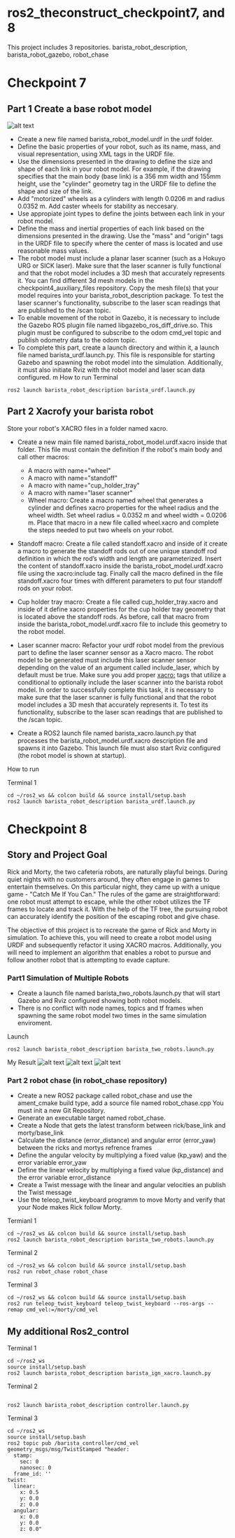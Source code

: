 # ros2_theconstruct_checkpoint7, and 8
This project includes 3 repositories. barista_robot_description, barista_robot_gazebo, robot_chase
# Checkpoint 7

## Part 1   Create a base robot model 

![alt text](barista_robot_drawing.png)

- Create a new file named barista_robot_model.urdf in the urdf folder.
- Define the basic properties of your robot, such as its name, mass, and visual representation, using XML tags in the URDF file.
- Use the dimensions presented in the drawing to define the size and shape of each link in your robot model. For example, if the drawing specifies that the main body (base link) is a 356 mm width and 155mm height, use the "cylinder" geometry tag in the URDF file to define the shape and size of the link.
- Add "motorized" wheels as a cylinders with length 0.0206 m and radius 0.0352 m. Add caster wheels for stability as neccesary.
- Use appropiate joint types to define the joints between each link in your robot model.
- Define the mass and inertial properties of each link based on the dimensions presented in the drawing. Use the "mass" and "origin" tags in the URDF file to specify where the center of mass is located and use reasonable mass values.
- The robot model must include a planar laser scanner (such as a Hokuyo URG or SICK laser). Make sure that the laser scanner is fully functional and that the robot model includes a 3D mesh that accurately represents it. You can find different 3d mesh models in the checkpoint4_auxiliary_files repository. Copy the mesh file(s) that your model requires into your barista_robot_description package. To test the laser scanner's functionality, subscribe to the laser scan readings that are published to the /scan topic.
- To enable movement of the robot in Gazebo, it is necessary to include the Gazebo ROS plugin file named libgazebo_ros_diff_drive.so. This plugin must be configured to subscribe to the odom cmd_vel topic and publish odometry data to the odom topic.
- To complete this part, create a launch directory and within it, a launch file named barista_urdf.launch.py. This file is responsible for starting Gazebo and spawning the robot model into the simulation. Additionally, it must also initiate Rviz with the robot model and laser scan data configured.
m 
How to run
Terminal
```
ros2 launch barista_robot_description barista_urdf.launch.py
```

## Part 2   Xacrofy your barista robot 

Store your robot's XACRO files in a folder named xacro.

- Create a new main file named barista_robot_model.urdf.xacro inside that folder. This file must contain the definition if the robot's main body and call other macros:

    - A macro with name="wheel"
    - A macro with name="standoff"
    - A macro with name="cup_holder_tray"
    - A macro with name="laser scanner"
    - Wheel macro: Create a macro named wheel that generates a cylinder and defines xacro properties for the wheel radius and the wheel width. Set wheel radius = 0.0352 m and wheel width = 0.0206 m. Place that macro in a new file called wheel.xacro and complete the steps needed to put two wheels on your robot.

- Standoff macro: Create a file called standoff.xacro and inside of it create a macro to generate the standoff rods out of one unique standoff rod definition in which the rod’s width and length are parameterized. Insert the content of standoff.xacro inside the barista_robot_model.urdf.xacro file using the xacro:include tag. Finally call the macro defined in the file standoff.xacro four times with different parameters to put four standoff rods on your robot.

- Cup holder tray macro: Create a file called cup_holder_tray.xacro and inside of it define xacro properties for the cup holder tray geometry that is located above the standoff rods. As before, call that macro from inside the barista_robot_model.urdf.xacro file to include this geometry to the robot model.

- Laser scanner macro: Refactor your urdf robot model from the previous part to define the laser scanner sensor as a Xacro macro. The robot model to be generated must include this laser scanner sensor depending on the value of an argument called include_laser, which by default must be true. Make sure you add proper <xacro:> tags that utilize a conditional to optionally include the laser scanner into the barista robot model. In order to successfully complete this task, it is necessary to make sure that the laser scanner is fully functional and that the robot model includes a 3D mesh that accurately represents it. To test its functionality, subscribe to the laser scan readings that are published to the /scan topic.

- Create a ROS2 launch file named barista_xacro.launch.py that processes the barista_robot_model.urdf.xacro description file and spawns it into Gazebo. This launch file must also start Rviz configured (the robot model is shown at startup).

How to run


Terminal 1

```
cd ~/ros2_ws && colcon build && source install/setup.bash
ros2 launch barista_robot_description barista_urdf.launch.py
```



# Checkpoint 8

## Story and Project Goal 
Rick and Morty, the two cafeteria robots, are naturally playful beings. During quiet nights with no customers around, they often engage in games to entertain themselves. On this particular night, they came up with a unique game - "Catch Me If You Can." The rules of the game are straightforward: one robot must attempt to escape, while the other robot utilizes the TF frames to locate and track it. With the help of the TF tree, the pursuing robot can accurately identify the position of the escaping robot and give chase.

The objective of this project is to recreate the game of Rick and Morty in simulation. To achieve this, you will need to create a robot model using URDF and subsequently refactor it using XACRO macros. Additionally, you will need to implement an algorithm that enables a robot to pursue and follow another robot that is attempting to evade capture.

### Part1 Simulation of Multiple Robots 

- Create a launch file named barista_two_robots.launch.py that will start Gazebo and Rviz configured showing both robot models.
- There is no conflict with node names, topics and tf frames when spawning the same robot model two times in the same simulation enviroment.

Launch
```
ros2 launch barista_robot_description barista_two_robots.launch.py
```

My Result
![alt text](barista_two_robots_gazebo.png)
![alt text](barista_two_robots_rviz.png)
![alt text](rick_morty_attach_frame.png)

### Part 2 robot chase (in robot_chase repository)

- Create a new ROS2 package called robot_chase and use the ament_cmake build type, add a source file named robot_chase.cpp
You must init a new Git Repository.
- Generate an executable target named robot_chase.
- Create a Node that gets the latest transform between rick/base_link and morty/base_link
- Calculate the distance (error_distance) and angular error (error_yaw) between the ricks and mortys refrence frames
- Define the angular velocity by multiplying a fixed value (kp_yaw) and the error variable error_yaw
- Define the linear velocity by multiplying a fixed value (kp_distance) and the error variable error_distance
- Create a Twist message with the linear and angular velocities an publish the Twist message
- Use the teleop_twist_keyboard programm to move Morty and verify that your Node makes Rick follow Morty.


Termianl 1

```
cd ~/ros2_ws && colcon build && source install/setup.bash
ros2 launch barista_robot_description barista_two_robots.launch.py
```

Terminal 2

```
cd ~/ros2_ws && colcon build && source install/setup.bash
ros2 run robot_chase robot_chase
```

Terminal 3

```
cd ~/ros2_ws && colcon build && source install/setup.bash
ros2 run teleop_twist_keyboard teleop_twist_keyboard --ros-args --remap cmd_vel:=/morty/cmd_vel
```


## My additional Ros2_control

Terminal 1

```
cd ~/ros2_ws
source install/setup.bash
ros2 launch barista_robot_description barista_ign_xacro.launch.py
```

Terminal 2

```

ros2 launch barista_robot_description controller.launch.py
```

Terminal 3

```
cd ~/ros2_ws
source install/setup.bash
ros2 topic pub /barista_controller/cmd_vel geometry_msgs/msg/TwistStamped "header:
  stamp:
    sec: 0
    nanosec: 0
  frame_id: ''
twist:
  linear:
    x: 0.5
    y: 0.0
    z: 0.0
  angular:
    x: 0.0
    y: 0.0
    z: 0.0"
```